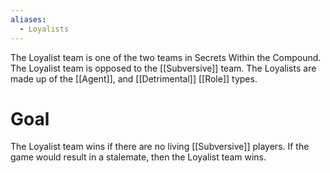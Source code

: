 ```yaml
---
aliases:
  - Loyalists
---
```

The Loyalist team is one of the two teams in Secrets Within the Compound. The Loyalist team is opposed to the [[Subversive]] team. The Loyalists are made up of the [[Agent]], and [[Detrimental]] [[Role]] types.

# Goal
The Loyalist team wins if there are no living [[Subversive]] players. If the game would result in a stalemate, then the Loyalist team wins.